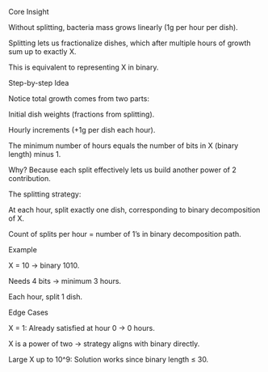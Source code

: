 Core Insight

Without splitting, bacteria mass grows linearly (1g per hour per dish).

Splitting lets us fractionalize dishes, which after multiple hours of growth sum up to exactly X.

This is equivalent to representing X in binary.

Step-by-step Idea

Notice total growth comes from two parts:

Initial dish weights (fractions from splitting).

Hourly increments (+1g per dish each hour).

The minimum number of hours equals the number of bits in X (binary length) minus 1.

Why? Because each split effectively lets us build another power of 2 contribution.

The splitting strategy:

At each hour, split exactly one dish, corresponding to binary decomposition of X.

Count of splits per hour = number of 1’s in binary decomposition path.

Example

X = 10 → binary 1010.

Needs 4 bits → minimum 3 hours.

Each hour, split 1 dish.

Edge Cases

X = 1: Already satisfied at hour 0 → 0 hours.

X is a power of two → strategy aligns with binary directly.

Large X up to 10^9: Solution works since binary length ≤ 30.